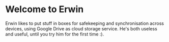 # Welcome to Erwin

Erwin likes to put stuff in boxes for safekeeping and synchronisation across devices,
using Google Drive as cloud storage service. He's both useless and useful, until you
try him for the first time :).
